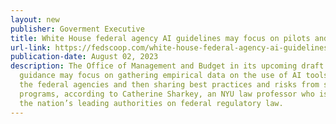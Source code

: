 ```yaml
---
layout: new
publisher: Goverment Executive
title: White House federal agency AI guidelines may focus on pilots and info sharing
url-link: https://fedscoop.com/white-house-federal-agency-ai-guidelines-may-focus-on-pilots-and-info-sharing/
publication-date: August 02, 2023
description: The Office of Management and Budget in its upcoming draft AI policy
  guidance may focus on gathering empirical data on the use of AI tools within
  the federal agencies and then sharing best practices and risks from such AI
  programs, according to Catherine Sharkey, an NYU law professor who is one of
  the nation’s leading authorities on federal regulatory law.
---
```

